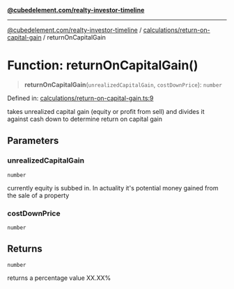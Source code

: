 [**@cubedelement.com/realty-investor-timeline**](../../../index.md)

---

[@cubedelement.com/realty-investor-timeline](../../../modules.md) / [calculations/return-on-capital-gain](../index.md) / returnOnCapitalGain

# Function: returnOnCapitalGain()

> **returnOnCapitalGain**(`unrealizedCapitalGain`, `costDownPrice`): `number`

Defined in: [calculations/return-on-capital-gain.ts:9](https://github.com/kvernon/realty-investor-timeline/blob/c7446a8a5576468ac5874a2dd8323180fa97a55b/src/calculations/return-on-capital-gain.ts#L9)

takes unrealized capital gain (equity or profit from sell) and divides it against cash down to determine return on capital gain

## Parameters

### unrealizedCapitalGain

`number`

currently equity is subbed in. In actuality it's potential money gained from the sale of a property

### costDownPrice

`number`

## Returns

`number`

returns a percentage value XX.XX%
